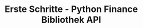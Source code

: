 ﻿---
title: Erste Schritte - Python Finance Bibliothek API
linktitle: Einstieg
type: docs
weight: 10
url: /de/python-net/getting-started/
description: Python Finance Bibliothek API Der Abschnitt "Erste Schritte" behandelt Themen wie Produktübersicht, Funktionsliste, Lizenzierung, Installation und das Ausführen von Beispielen.
---
